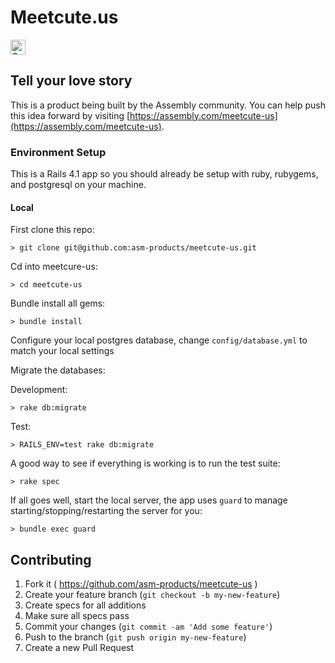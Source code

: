 # Meetcute.us

<a href="https://assembly.com/meetcute-us/bounties"><img src="https://asm-badger.herokuapp.com/meetcute-us/badges/tasks.svg" height="24px" alt="Open Tasks" /></a>

## Tell your love story

This is a product being built by the Assembly community. You can help push this idea forward by visiting [https://assembly.com/meetcute-us](https://assembly.com/meetcute-us).

### Environment Setup

This is a Rails 4.1 app so you should already be setup with ruby, rubygems, and
postgresql on your machine.

#### Local

First clone this repo:

`> git clone git@github.com:asm-products/meetcute-us.git`

Cd into meetcure-us:

`> cd meetcute-us`

Bundle install all gems:

`> bundle install`

Configure your local postgres database, change `config/database.yml` to match
your local settings

Migrate the databases:

Development:

`> rake db:migrate`

Test:

`> RAILS_ENV=test rake db:migrate`

A good way to see if everything is working is to run the test suite:

`> rake spec`

If all goes well, start the local server, the app uses `guard` to manage
starting/stopping/restarting the server for you:

`> bundle exec guard`

## Contributing

1. Fork it ( https://github.com/asm-products/meetcute-us )
2. Create your feature branch (`git checkout -b my-new-feature`)
3. Create specs for all additions
4. Make sure all specs pass
5. Commit your changes (`git commit -am 'Add some feature'`)
6. Push to the branch (`git push origin my-new-feature`)
7. Create a new Pull Request
